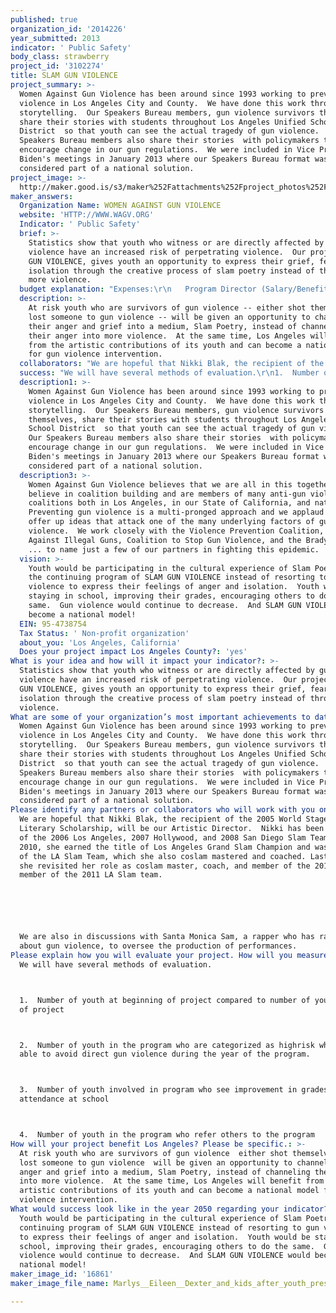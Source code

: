 ```yaml
---
published: true
organization_id: '2014226'
year_submitted: 2013
indicator: ' Public Safety'
body_class: strawberry
project_id: '3102274'
title: SLAM GUN VIOLENCE
project_summary: >-
  Women Against Gun Violence has been around since 1993 working to prevent gun
  violence in Los Angeles City and County.  We have done this work through
  storytelling.  Our Speakers Bureau members, gun violence survivors themselves,
  share their stories with students throughout Los Angeles Unified School
  District  so that youth can see the actual tragedy of gun violence.  Our
  Speakers Bureau members also share their stories  with policymakers to
  encourage change in our gun regulations.  We were included in Vice President
  Biden's meetings in January 2013 where our Speakers Bureau format was
  considered part of a national solution. 
project_image: >-
  http://maker.good.is/s3/maker%252Fattachments%252Fproject_photos%252Fimages%252F16861%252Fdisplay%252FMarlys__Eileen__Dexter_and_kids_after_youth_presentation.JPG=c570x385
maker_answers:
  Organization Name: WOMEN AGAINST GUN VIOLENCE
  website: 'HTTP://WWW.WAGV.ORG'
  Indicator: ' Public Safety'
  brief: >-
    Statistics show that youth who witness or are directly affected by gun
    violence have an increased risk of perpetrating violence.  Our project, SLAM
    GUN VIOLENCE, gives youth an opportunity to express their grief, fear, and
    isolation through the creative process of slam poetry instead of through
    more violence.  
  budget explanation: "Expenses:\r\n   Program Director (Salary/Benefits):  $25,000\r\n   Artistic Director (Salary/Benefits):     $35,000\r\n   Recruitment/Advertising:                     $  9,000\r\n   Rent ($500 a month x 12 mos):           $  6,000\r\n   Performance:                                          $25,000\r\n       (space/advertising/av/producer)"
  description: >-
    At risk youth who are survivors of gun violence -- either shot themselves or
    lost someone to gun violence -- will be given an opportunity to channel
    their anger and grief into a medium, Slam Poetry, instead of channeling
    their anger into more violence.  At the same time, Los Angeles will benefit
    from the artistic contributions of its youth and can become a national model
    for gun violence intervention.
  collaborators: "We are hopeful that Nikki Blak, the recipient of the 2005 World Stage/UCLA Literary Scholarship, will be our Artistic Director.  Nikki has been a member of the 2006 Los Angeles, 2007 Hollywood, and 2008 San Diego Slam Teams. In 2010, she earned the title of Los Angeles Grand Slam Champion and was a member of the LA Slam Team, which she also co-slam mastered and coached. Last year, she revisited her role as co-slam master, coach, and member of the 2011 LA and member of the 2011 LA Slam team.\r\n\r\nWe are also in discussions with Santa Monica Sam, a rapper who has rapped about gun violence, to oversee the production of performances."
  success: "We will have several methods of evaluation.\r\n1.  Number of youth at beginning of project compared to number of youth at end of project\r\n2.  Number of youth in the program who are categorized as high-risk who are able to avoid direct gun violence during the year of the program.\r\n3.  Number of youth involved in program who see improvement in grades and attendance at school\r\n4.  Number of youth in the program who refer others to the program"
  description1: >-
    Women Against Gun Violence has been around since 1993 working to prevent gun
    violence in Los Angeles City and County.  We have done this work through
    storytelling.  Our Speakers Bureau members, gun violence survivors
    themselves, share their stories with students throughout Los Angeles Unified
    School District  so that youth can see the actual tragedy of gun violence. 
    Our Speakers Bureau members also share their stories  with policymakers to
    encourage change in our gun regulations.  We were included in Vice President
    Biden's meetings in January 2013 where our Speakers Bureau format was
    considered part of a national solution. 
  description3: >-
    Women Against Gun Violence believes that we are all in this together.  We
    believe in coalition building and are members of many anti-gun violence
    coalitions both in Los Angeles, in our State of California, and nationwide. 
    Preventing gun violence is a multi-pronged approach and we applaud those who
    offer up ideas that attack one of the many underlying factors of gun
    violence.  We work closely with the Violence Prevention Coalition, Mayors
    Against Illegal Guns, Coalition to Stop Gun Violence, and the Brady Campaign
    ... to name just a few of our partners in fighting this epidemic.
  vision: >-
    Youth would be participating in the cultural experience of Slam Poetry and
    the continuing program of SLAM GUN VIOLENCE instead of resorting to gun
    violence to express their feelings of anger and isolation.  Youth would be
    staying in school, improving their grades, encouraging others to do the
    same.  Gun violence would continue to decrease.  And SLAM GUN VIOLENCE would
    become a national model!
  EIN: 95-4738754
  Tax Status: ' Non-profit organization'
  about_you: 'Los Angeles, California'
  Does your project impact Los Angeles County?: 'yes'
What is your idea and how will it impact your indicator?: >-
  Statistics show that youth who witness or are directly affected by gun
  violence have an increased risk of perpetrating violence.  Our project, SLAM
  GUN VIOLENCE, gives youth an opportunity to express their grief, fear, and
  isolation through the creative process of slam poetry instead of through more
  violence.  
What are some of your organization’s most important achievements to date?: >-
  Women Against Gun Violence has been around since 1993 working to prevent gun
  violence in Los Angeles City and County.  We have done this work through
  storytelling.  Our Speakers Bureau members, gun violence survivors themselves,
  share their stories with students throughout Los Angeles Unified School
  District  so that youth can see the actual tragedy of gun violence.  Our
  Speakers Bureau members also share their stories  with policymakers to
  encourage change in our gun regulations.  We were included in Vice President
  Biden's meetings in January 2013 where our Speakers Bureau format was
  considered part of a national solution. 
Please identify any partners or collaborators who will work with you on this project.: >-
  We are hopeful that Nikki Blak, the recipient of the 2005 World Stage/UCLA
  Literary Scholarship, will be our Artistic Director.  Nikki has been a member
  of the 2006 Los Angeles, 2007 Hollywood, and 2008 San Diego Slam Teams. In
  2010, she earned the title of Los Angeles Grand Slam Champion and was a member
  of the LA Slam Team, which she also coslam mastered and coached. Last year,
  she revisited her role as coslam master, coach, and member of the 2011 LA and
  member of the 2011 LA Slam team.






  We are also in discussions with Santa Monica Sam, a rapper who has rapped
  about gun violence, to oversee the production of performances.
Please explain how you will evaluate your project. How will you measure success?: >-
  We will have several methods of evaluation.



  1.  Number of youth at beginning of project compared to number of youth at end
  of project



  2.  Number of youth in the program who are categorized as highrisk who are
  able to avoid direct gun violence during the year of the program.



  3.  Number of youth involved in program who see improvement in grades and
  attendance at school



  4.  Number of youth in the program who refer others to the program
How will your project benefit Los Angeles? Please be specific.: >-
  At risk youth who are survivors of gun violence  either shot themselves or
  lost someone to gun violence  will be given an opportunity to channel their
  anger and grief into a medium, Slam Poetry, instead of channeling their anger
  into more violence.  At the same time, Los Angeles will benefit from the
  artistic contributions of its youth and can become a national model for gun
  violence intervention.
What would success look like in the year 2050 regarding your indicator?: >-
  Youth would be participating in the cultural experience of Slam Poetry and the
  continuing program of SLAM GUN VIOLENCE instead of resorting to gun violence
  to express their feelings of anger and isolation.  Youth would be staying in
  school, improving their grades, encouraging others to do the same.  Gun
  violence would continue to decrease.  And SLAM GUN VIOLENCE would become a
  national model!
maker_image_id: '16861'
maker_image_file_name: Marlys__Eileen__Dexter_and_kids_after_youth_presentation.JPG

---
```

